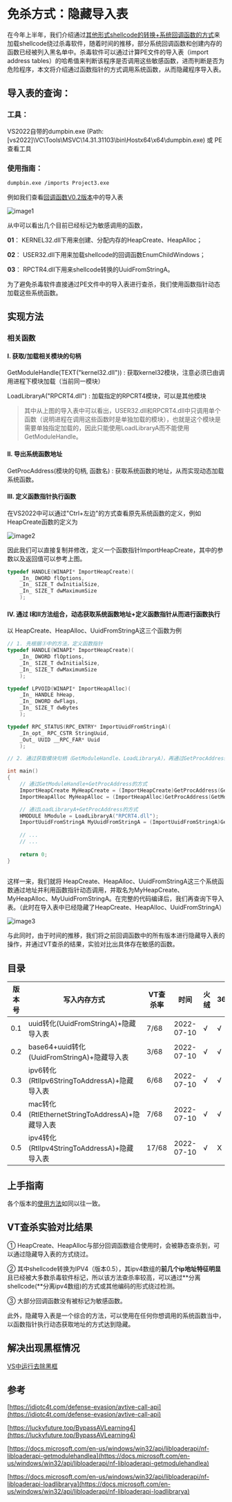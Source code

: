 # 免杀方式：隐藏导入表



在今年上半年，我们介绍通过[其他形式shellcode的转换+系统回调函数的方式](https://github.com/midisec/BypassAnti-Virus/tree/main/callback)来加载shellcode绕过杀毒软件，随着时间的推移，部分系统回调函数和创建内存的函数已经被列入黑名单中。杀毒软件可以通过计算PE文件的导入表（import address tables）的哈希值来判断该程序是否调用这些敏感函数，进而判断是否为危险程序，本文将介绍通过函数指针的方式调用系统函数，从而隐藏程序导入表。



## 导入表的查询：

### 工具：  

VS2022自带的dumpbin.exe (Path: [vs2022]\VC\Tools\MSVC\14.31.31103\bin\Hostx64\x64\dumpbin.exe) 或 PE查看工具

### 使用指南：

```bash
dumpbin.exe /imports Project3.exe
```



例如我们查看[回调函数V0.2版本](https://github.com/midisec/BypassAnti-Virus/tree/main/callback/v0.2)中的导入表

![image1](../images/image-import-tables-1.png)

从中可以看出几个目前已经标记为敏感调用的函数，

**01**： KERNEL32.dll下用来创建、分配内存的HeapCreate、HeapAlloc；

**02**： USER32.dll下用来加载shellcode的回调函数EnumChildWindows；

**03**： RPCTR4.dll下用来shellcode转换的UuidFromStringA。

为了避免杀毒软件直接通过PE文件中的导入表进行查杀，我们使用函数指针动态加载这些系统函数。



## 实现方法

### 相关函数

#### Ⅰ. 获取/加载相关模块的句柄

GetModuleHandle(TEXT("kernel32.dll"))   :  获取kernel32模块，注意必须已由调用进程下模块加载（当前同一模块）

LoadLibraryA("RPCRT4.dll")  :  加载指定的RPCRT4模块，可以是其他模块

> 其中从上图的导入表中可以看出，USER32.dll和RPCRT4.dll中只调用单个函数（说明进程在调用这些函数时是单独加载的模块），也就是这个模块是需要单独指定加载的，因此只能使用LoadLibraryA而不能使用GetModuleHandle。

#### Ⅱ. 导出系统函数地址

GetProcAddress(模块的句柄, 函数名)  : 获取系统函数的地址，从而实现动态加载系统函数。

#### Ⅲ. 定义函数指针执行函数

在VS2022中可以通过"Ctrl+左边"的方式查看原先系统函数的定义，例如HeapCreate函数的定义为

![image2](../images/image-import-tables-2.png)

因此我们可以直接复制并修改，定义一个函数指针ImportHeapCreate，其中的参数以及返回值可以参考上图。

```c++
typedef HANDLE(WINAPI* ImportHeapCreate)(
	_In_ DWORD flOptions,
	_In_ SIZE_T dwInitialSize,
	_In_ SIZE_T dwMaximumSize
	);
```

#### Ⅳ. 通过 Ⅰ和Ⅱ方法组合，动态获取系统函数地址+定义函数指针从而进行函数执行

以 HeapCreate、HeapAlloc、UuidFromStringA这三个函数为例

```c++
// 1. 先根据③中的方法，定义函数指针
typedef HANDLE(WINAPI* ImportHeapCreate)(
	_In_ DWORD flOptions,
	_In_ SIZE_T dwInitialSize,
	_In_ SIZE_T dwMaximumSize
	);

typedef LPVOID(WINAPI* ImportHeapAlloc)(
	_In_ HANDLE hHeap,
	_In_ DWORD dwFlags,
	_In_ SIZE_T dwBytes
	);

typedef RPC_STATUS(RPC_ENTRY* ImportUuidFromStringA)(
	_In_opt_ RPC_CSTR StringUuid,
	_Out_ UUID __RPC_FAR* Uuid
	);

// 2. 通过获取模块句柄（GetModuleHandle、LoadLibraryA），再通过GetProcAddress导出函数地址

int main()
{
	// 通过GetModuleHandle+GetProcAddress的方式
	ImportHeapCreate MyHeapCreate = (ImportHeapCreate)GetProcAddress(GetModuleHandle(TEXT("kernel32.dll")), "HeapCreate");
	ImportHeapAlloc MyHeapAlloc = (ImportHeapAlloc)GetProcAddress(GetModuleHandle(TEXT("kernel32.dll")), "HeapAlloc");

	// 通过LoadLibraryA+GetProcAddress的方式
	HMODULE hModule = LoadLibraryA("RPCRT4.dll");
	ImportUuidFromStringA MyUuidFromStringA = (ImportUuidFromStringA)GetProcAddress(hModule, "UuidFromStringA");
 	
    // ...
    // ...
    
    return 0;
}
	
```

这样一来，我们就将 HeapCreate、HeapAlloc、UuidFromStringA这三个系统函数通过地址并利用函数指针动态调用，并取名为MyHeapCreate、MyHeapAlloc、MyUuidFromStringA。在完整的代码编译后，我们再查询下导入表。（此时在导入表中已经隐藏了HeapCreate、HeapAlloc、UuidFromStringA）

![image3](../images/image-import-tables-3.png)



与此同时，由于时间的推移，我们将之前回调函数中的所有版本进行隐藏导入表的操作，并通过VT查杀的结果，实验对比出具体存在敏感的函数。

## 目录

| 版本号 | 写入内存方式                                    | VT查杀率 | 时间       | 火绒 | 360  | 腾讯 | 代码 |
| ------ | ----------------------------------------------- | -------- | ---------- | ---- | ---- | ---- | ---- |
| 0.1    | uuid转化(UuidFromStringA)+隐藏导入表            | 7/68     | 2022-07-10 | √    | √    | √    | c++  |
| 0.2    | base64+uuid转化(UuidFromStringA)+隐藏导入表     | 3/68     | 2022-07-10 | √    | √    | √    | c++  |
| 0.3    | ipv6转化(RtlIpv6StringToAddressA)+隐藏导入表    | 6/68     | 2022-07-10 | √    | √    | √    | c++  |
| 0.4    | mac转化(RtlEthernetStringToAddressA)+隐藏导入表 | 7/68     | 2022-07-10 | √    | √    | √    | c++  |
| 0.5    | ipv4转化(RtlIpv4StringToAddressA)+隐藏导入表    | 17/68    | 2022-07-10 | √    | X    | √    | c++  |



## 上手指南

 各个版本的[使用方法](https://github.com/midisec/BypassAnti-Virus/tree/main/callback#%E4%B8%8A%E6%89%8B%E6%8C%87%E5%8D%97)如同以往一致。



## VT查杀实验对比结果

①  HeapCreate、HeapAlloc与部分回调函数组合使用时，会被静态查杀到，可以通过隐藏导入表的方式绕过。

②  其中shellcode转换为IPV4（版本0.5），其ipv4数组的**前几个ip地址特征明显**且已经被大多数杀毒软件标记，所以该方法查杀率较高，可以通过**分离shellcode(**分离ipv4数组)的方式或其他编码的形式绕过检测。

③ 大部分回调函数没有被标记为敏感函数。



此外，隐藏导入表是一个综合的方法，可以使用在任何你想调用的系统函数当中，以函数指针执行动态获取地址的方式达到隐藏。



## 解决出现黑框情况

[VS中运行去除黑框](https://github.com/midisec/BypassAnti-Virus/blob/main/common/VS%E4%B8%AD%E8%BF%90%E8%A1%8C%E5%8E%BB%E9%99%A4%E9%BB%91%E6%A1%86.md)



## 参考

[https://idiotc4t.com/defense-evasion/avtive-call-api](https://idiotc4t.com/defense-evasion/avtive-call-api)

[https://luckyfuture.top/BypassAVLearning4](https://luckyfuture.top/BypassAVLearning4)

[https://docs.microsoft.com/en-us/windows/win32/api/libloaderapi/nf-libloaderapi-getmodulehandlea](https://docs.microsoft.com/en-us/windows/win32/api/libloaderapi/nf-libloaderapi-getmodulehandlea)

[https://docs.microsoft.com/en-us/windows/win32/api/libloaderapi/nf-libloaderapi-loadlibrarya](https://docs.microsoft.com/en-us/windows/win32/api/libloaderapi/nf-libloaderapi-loadlibrarya)